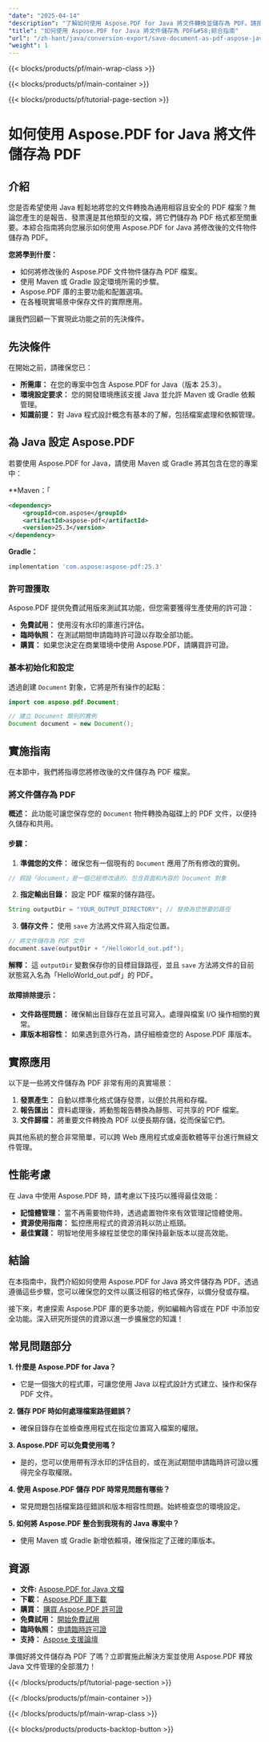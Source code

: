 ```yaml
---
"date": "2025-04-14"
"description": "了解如何使用 Aspose.PDF for Java 將文件轉換並儲存為 PDF。請按照本指南設定您的環境、了解主要功能並實現實際應用程式。"
"title": "如何使用 Aspose.PDF for Java 將文件儲存為 PDF&#58;綜合指南"
"url": "/zh-hant/java/conversion-export/save-document-as-pdf-aspose-java/"
"weight": 1
---
```


{{< blocks/products/pf/main-wrap-class >}}

{{< blocks/products/pf/main-container >}}

{{< blocks/products/pf/tutorial-page-section >}}
# 如何使用 Aspose.PDF for Java 將文件儲存為 PDF

## 介紹

您是否希望使用 Java 輕鬆地將您的文件轉換為通用相容且安全的 PDF 檔案？無論您產生的是報告、發票還是其他類型的文檔，將它們儲存為 PDF 格式都至關重要。本綜合指南將向您展示如何使用 Aspose.PDF for Java 將修改後的文件物件儲存為 PDF。

**您將學到什麼：**
- 如何將修改後的 Aspose.PDF 文件物件儲存為 PDF 檔案。
- 使用 Maven 或 Gradle 設定環境所需的步驟。
- Aspose.PDF 庫的主要功能和配置選項。
- 在各種現實場景中保存文件的實際應用。

讓我們回顧一下實現此功能之前的先決條件。

## 先決條件

在開始之前，請確保您已：
- **所需庫：** 在您的專案中包含 Aspose.PDF for Java（版本 25.3）。
- **環境設定要求：** 您的開發環境應該支援 Java 並允許 Maven 或 Gradle 依賴管理。
- **知識前提：** 對 Java 程式設計概念有基本的了解，包括檔案處理和依賴管理。

## 為 Java 設定 Aspose.PDF

若要使用 Aspose.PDF for Java，請使用 Maven 或 Gradle 將其包含在您的專案中：

**Maven：「
```xml
<dependency>
    <groupId>com.aspose</groupId>
    <artifactId>aspose-pdf</artifactId>
    <version>25.3</version>
</dependency>
```

**Gradle：**
```gradle
implementation 'com.aspose:aspose-pdf:25.3'
```

### 許可證獲取
Aspose.PDF 提供免費試用版來測試其功能，但您需要獲得生產使用的許可證：
- **免費試用：** 使用沒有水印的庫進行評估。
- **臨時執照：** 在測試期間申請臨時許可證以存取全部功能。
- **購買：** 如果您決定在商業環境中使用 Aspose.PDF，請購買許可證。

### 基本初始化和設定
透過創建 `Document` 對象，它將是所有操作的起點：
```java
import com.aspose.pdf.Document;

// 建立 Document 類別的實例
Document document = new Document();
```

## 實施指南
在本節中，我們將指導您將修改後的文件儲存為 PDF 檔案。

### 將文件儲存為 PDF
**概述：** 此功能可讓您保存您的 `Document` 物件轉換為磁碟上的 PDF 文件，以便持久儲存和共用。

#### 步驟：
1. **準備您的文件：** 確保您有一個現有的 `Document` 應用了所有修改的實例。
```java
// 假設「document」是一個已經修改過的、包含頁面和內容的 Document 對象
```
2. **指定輸出目錄：** 設定 PDF 檔案的儲存路徑。
```java
String outputDir = "YOUR_OUTPUT_DIRECTORY"; // 替換為您想要的路徑
```
3. **儲存文件：** 使用 `save` 方法將文件寫入指定位置。
```java
// 將文件儲存為 PDF 文件
document.save(outputDir + "/HelloWorld_out.pdf");
```
**解釋：**
這 `outputDir` 變數保存你的目標目錄路徑，並且 `save` 方法將文件的目前狀態寫入名為「HelloWorld_out.pdf」的 PDF。

#### 故障排除提示：
- **文件路徑問題：** 確保輸出目錄存在並且可寫入。處理與檔案 I/O 操作相關的異常。
- **庫版本相容性：** 如果遇到意外行為，請仔細檢查您的 Aspose.PDF 庫版本。

## 實際應用
以下是一些將文件儲存為 PDF 非常有用的真實場景：
1. **發票產生：** 自動以標準化格式儲存發票，以便於共用和存檔。
2. **報告匯出：** 資料處理後，將動態報告轉換為靜態、可共享的 PDF 檔案。
3. **文件歸檔：** 將重要文件轉換為 PDF 以便長期存儲，從而保留它們。

與其他系統的整合非常簡單，可以跨 Web 應用程式或桌面軟體等平台進行無縫文件管理。

## 性能考慮
在 Java 中使用 Aspose.PDF 時，請考慮以下技巧以獲得最佳效能：
- **記憶體管理：** 當不再需要物件時，透過處置物件來有效管理記憶體使用。
- **資源使用指南：** 監控應用程式的資源消耗以防止瓶頸。
- **最佳實踐：** 明智地使用多線程並使您的庫保持最新版本以提高效能。

## 結論
在本指南中，我們介紹如何使用 Aspose.PDF for Java 將文件儲存為 PDF。透過遵循這些步驟，您可以確保您的文件以廣泛相容的格式保存，以備分發或存檔。

接下來，考慮探索 Aspose.PDF 庫的更多功能，例如編輯內容或在 PDF 中添加安全功能。深入研究所提供的資源以進一步擴展您的知識！

## 常見問題部分
**1. 什麼是 Aspose.PDF for Java？**
- 它是一個強大的程式庫，可讓您使用 Java 以程式設計方式建立、操作和保存 PDF 文件。

**2. 儲存 PDF 時如何處理檔案路徑錯誤？**
- 確保目錄存在並檢查應用程式在指定位置寫入檔案的權限。

**3. Aspose.PDF 可以免費使用嗎？**
- 是的，您可以使用帶有浮水印的評估目的，或在測試期間申請臨時許可證以獲得完全存取權限。

**4. 使用 Aspose.PDF 儲存 PDF 時常見問題有哪些？**
- 常見問題包括檔案路徑錯誤和版本相容性問題。始終檢查您的環境設定。

**5. 如何將 Aspose.PDF 整合到我現有的 Java 專案中？**
- 使用 Maven 或 Gradle 新增依賴項，確保指定了正確的庫版本。

## 資源
- **文件:** [Aspose.PDF for Java 文檔](https://reference.aspose.com/pdf/java/)
- **下載：** [Aspose.PDF 庫下載](https://releases.aspose.com/pdf/java/)
- **購買：** [購買 Aspose.PDF 許可證](https://purchase.aspose.com/buy)
- **免費試用：** [開始免費試用](https://releases.aspose.com/pdf/java/)
- **臨時執照：** [申請臨時許可證](https://purchase.aspose.com/temporary-license/)
- **支持：** [Aspose 支援論壇](https://forum.aspose.com/c/pdf/10)

準備好將文件儲存為 PDF 了嗎？立即實施此解決方案並使用 Aspose.PDF 釋放 Java 文件管理的全部潛力！

{{< /blocks/products/pf/tutorial-page-section >}}

{{< /blocks/products/pf/main-container >}}

{{< /blocks/products/pf/main-wrap-class >}}

{{< blocks/products/products-backtop-button >}}